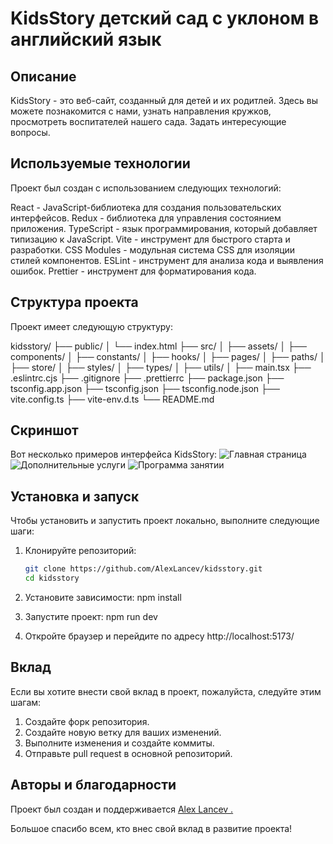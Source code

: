 # KidsStory детский сад с уклоном в английский язык

## Описание

KidsStory - это веб-сайт, созданный для детей и их родитлей. Здесь вы можете познакомится с нами, узнать направления кружков, просмотреть воспитателей нашего сада. Задать интересующие вопросы.

## Используемые технологии
Проект был создан с использованием следующих технологий:

React - JavaScript-библиотека для создания пользовательских интерфейсов.
Redux - библиотека для управления состоянием приложения.
TypeScript - язык программирования, который добавляет типизацию к JavaScript.
Vite - инструмент для быстрого старта и разработки.
CSS Modules - модульная система CSS для изоляции стилей компонентов.
ESLint - инструмент для анализа кода и выявления ошибок.
Prettier - инструмент для форматирования кода.

## Структура проекта
Проект имеет следующую структуру:

kidsstory/
├── public/
│   └── index.html
├── src/
│   ├── assets/
│   ├── components/
│   ├── constants/
│   ├── hooks/
│   ├── pages/
│   ├── paths/
│   ├── store/
│   ├── styles/
│   ├── types/
│   ├── utils/
│   ├── main.tsx
├── .eslintrc.cjs
├── .gitignore
├── .prettierrc
├── package.json
├── tsconfig.app.json
├── tsconfig.json
├── tsconfig.node.json
├── vite.config.ts
├── vite-env.d.ts
└── README.md

## Скриншот
Вот несколько примеров интерфейса KidsStory:
![Главная страница](screenshots/hero.png)
![Дополнительные услуги](screenshots/services.png)
![Программа занятии](screenshots/prog.png)

## Установка и запуск

Чтобы установить и запустить проект локально, выполните следующие шаги:

1. Клонируйте репозиторий:
   ```bash
   git clone https://github.com/AlexLancev/kidsstory.git
   cd kidsstory

2. Установите зависимости: npm install

3. Запустите проект: npm run dev

4. Откройте браузер и перейдите по адресу http://localhost:5173/

## Вклад
Если вы хотите внести свой вклад в проект, пожалуйста, следуйте этим шагам:

1. Создайте форк репозитория.
2. Создайте новую ветку для ваших изменений.
3. Выполните изменения и создайте коммиты.
4. Отправьте pull request в основной репозиторий.

## Авторы и благодарности
Проект был создан и поддерживается [Alex Lancev .](https://github.com/AlexLancev)

Большое спасибо всем, кто внес свой вклад в развитие проекта!